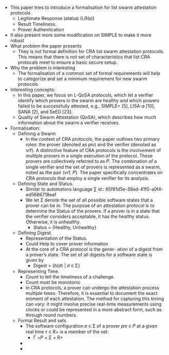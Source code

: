 - This paper tries to introduce a formalisation for list swarm attestation protocols
	- Legitimate Response (𝑠𝑡𝑎𝑡𝑢𝑠) (LR(𝑠))
	- Result Timeliness.
	- Prover Authentication
- It also present more some modification on SIMPLE to make it more robust
- What problem the paper presents
	- They is not formal definition for CRA list swarm attestation protocols. This means that there is not set of characteristics that list CRA protocals meet to ensure a basic secure setup.
- Why the problem is interesting
	- The formalisation of a common set of formal requirements will help to categorize and set a minimum requirement for new swarm protocols
- Interesting concepts:
	- In this paper, we focus on L-QoSA protocols, which let a verifier identify which provers in the swarm are healthy and which provers failed to be successfully attested, e.g., SIMPLE+ [5], LISA-𝛼 [10], SANA [2], and SeED [23].
	- Quality of Swarm Attestation (QoSA), which describes how much information about the swarm a verifier receives.
- Formalisation:
	- Defining a Swarm
		- In the context of CRA protocols, the paper outlines two primary roles: the prover (denoted as 𝑝𝑟𝑣) and the verifier (denoted as vrf). A distinctive feature of CRA protocols is the involvement of multiple provers in a single execution of the protocol. These provers are collectively referred to as 𝑃. The combination of a single verifier and the set of provers is represented as a swarm, noted as the pair (vrf, 𝑃). The paper specifically concentrates on CRA protocols that employ a single verifier for its analysis.
	- Defining State and Status.
		- Similar to automatons language ∑ 
		  id:: 65f91d5e-38ad-41f0-a0f4-ed5686718eaf
		- We let Σ denote the set of all possible software states that a prover can be in. The purpose of an attestation protocol is to determine the Status of the provers. If a prover is in a state that the verifier considers acceptable, it has the healthy status. Otherwise, it is unhealthy.
			- Status = {Healthy, Unhealthy}
	- Defining Digest.
		- Representation of the Status.
		- Could Help to cover prover information
		- At the core of a CRA protocol is the gener- ation of a digest from a prover’s state. The set of all digests for a software state is given by
			- Digest = {h(𝜎) | 𝜎 ∈ Σ}
	- Representing Time.
		- Count to tell the timeliness of a challenge.
		- Count must be monotonic
		- in CRA protocols, a prover can undergo the attestation process multiple times. Therefore, it is essential to document the exact moment of each attestation. The method for capturing this timing can vary: it might involve precise real-time measurements using clocks or could be represented in a more abstract form, such as through round numbers.
	- Formal Result and sets
		- The software configuration 𝜎 ∈ Σ of a prover 𝑝𝑟𝑣 ∈ 𝑃 at a given real time 𝜏 ∈ R+ is a member of the set:
			- Γ =𝑃 × Σ × R+
		-
		-